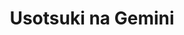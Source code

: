 --- 
title: "Usotsuki na Gemini"
publishdate: "2019-2-3T16:48:46+02:00"
src: "https://365manga.net/manga/usotsuki-na-gemini"
image: "https://data.365manga.net/images/thumbnails/30650-usotsuki-na-gemini.jpg"
description: " From Shoujo Crusade: Aoi and Rin are twins who are very close to each other. Aoi is a tomboy who is also a big kendo nut while Rin is a budding designer. Aoi, after losing a fight against a former acquaintance, Izumi, decides to hunt him down for a rematch but somehow Rin doesn't like the idea? What does he really see her as?"
---